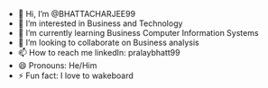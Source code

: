 - 👋 Hi, I’m @BHATTACHARJEE99
- 👀 I’m interested in Business and Technology
- 🌱 I’m currently learning Business Computer Information Systems
- 💞️ I’m looking to collaborate on Business analysis
- 📫 How to reach me linkedIn: pralaybhatt99
- 😄 Pronouns: He/Him
- ⚡ Fun fact: I love to wakeboard

<!---
BHATTACHARJEE99/BHATTACHARJEE99 is a ✨ special ✨ repository because its `README.md` (this file) appears on your GitHub profile.
You can click the Preview link to take a look at your changes.
--->
